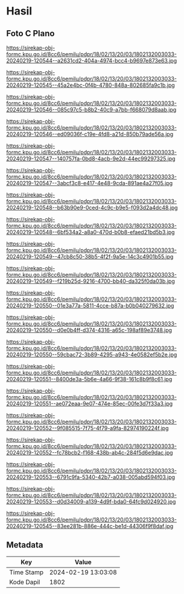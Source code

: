 # Hasil

## Foto C Plano

https://sirekap-obj-formc.kpu.go.id/8cc6/pemilu/pdpr/18/02/13/20/03/1802132003033-20240219-120544--a2631cd2-404a-4974-bcc4-b9697e873e63.jpg

https://sirekap-obj-formc.kpu.go.id/8cc6/pemilu/pdpr/18/02/13/20/03/1802132003033-20240219-120545--45a2e4bc-0f4b-4780-848a-802685fa9c1b.jpg

https://sirekap-obj-formc.kpu.go.id/8cc6/pemilu/pdpr/18/02/13/20/03/1802132003033-20240219-120546--085c97c5-b8b2-40c9-a7bb-f668079d8aab.jpg

https://sirekap-obj-formc.kpu.go.id/8cc6/pemilu/pdpr/18/02/13/20/03/1802132003033-20240219-120546--ed09036f-c19e-4fd8-a21d-850b79ade56a.jpg

https://sirekap-obj-formc.kpu.go.id/8cc6/pemilu/pdpr/18/02/13/20/03/1802132003033-20240219-120547--140757fa-0bd8-4acb-9e2d-44ec99297325.jpg

https://sirekap-obj-formc.kpu.go.id/8cc6/pemilu/pdpr/18/02/13/20/03/1802132003033-20240219-120547--3abcf3c8-e417-4e48-9cda-891ae4a27f05.jpg

https://sirekap-obj-formc.kpu.go.id/8cc6/pemilu/pdpr/18/02/13/20/03/1802132003033-20240219-120548--b63b90e9-0ced-4c9c-b9e5-f093d2a4dc48.jpg

https://sirekap-obj-formc.kpu.go.id/8cc6/pemilu/pdpr/18/02/13/20/03/1802132003033-20240219-120548--6bf534a2-a8a0-470d-b0b8-efaed21bd5b3.jpg

https://sirekap-obj-formc.kpu.go.id/8cc6/pemilu/pdpr/18/02/13/20/03/1802132003033-20240219-120549--47cb8c50-38b5-4f2f-9a5e-14c3c4901b55.jpg

https://sirekap-obj-formc.kpu.go.id/8cc6/pemilu/pdpr/18/02/13/20/03/1802132003033-20240219-120549--f219b25d-9216-4700-bb40-da325f0da03b.jpg

https://sirekap-obj-formc.kpu.go.id/8cc6/pemilu/pdpr/18/02/13/20/03/1802132003033-20240219-120550--01e3a77a-5811-4cce-b87a-b0b040279632.jpg

https://sirekap-obj-formc.kpu.go.id/8cc6/pemilu/pdpr/18/02/13/20/03/1802132003033-20240219-120550--d0e0b4ff-d374-4316-a65c-198af89e3748.jpg

https://sirekap-obj-formc.kpu.go.id/8cc6/pemilu/pdpr/18/02/13/20/03/1802132003033-20240219-120550--59cbac72-3b89-4295-a943-4e0582ef5b2e.jpg

https://sirekap-obj-formc.kpu.go.id/8cc6/pemilu/pdpr/18/02/13/20/03/1802132003033-20240219-120551--8400de3a-5b6e-4a66-9f38-161c8b9f8c61.jpg

https://sirekap-obj-formc.kpu.go.id/8cc6/pemilu/pdpr/18/02/13/20/03/1802132003033-20240219-120551--ae072eaa-9e07-474e-85ec-00fe3d7f33a3.jpg

https://sirekap-obj-formc.kpu.go.id/8cc6/pemilu/pdpr/18/02/13/20/03/1802132003033-20240219-120552--9f085515-7f75-4f79-a9fa-82974190224f.jpg

https://sirekap-obj-formc.kpu.go.id/8cc6/pemilu/pdpr/18/02/13/20/03/1802132003033-20240219-120552--fc78bcb2-f168-438b-ab4c-284f5d6e9dac.jpg

https://sirekap-obj-formc.kpu.go.id/8cc6/pemilu/pdpr/18/02/13/20/03/1802132003033-20240219-120553--6791c9fa-5340-42b7-a038-005abd594f03.jpg

https://sirekap-obj-formc.kpu.go.id/8cc6/pemilu/pdpr/18/02/13/20/03/1802132003033-20240219-120553--d0d34009-a139-4d9f-bda0-64fc9d024920.jpg

https://sirekap-obj-formc.kpu.go.id/8cc6/pemilu/pdpr/18/02/13/20/03/1802132003033-20240219-120545--83ee281b-886e-444c-be1d-44306f9f8daf.jpg


## Metadata

| Key        | Value               |
| ---------- | ------------------- |
| Time Stamp | 2024-02-19 13:03:08 |
| Kode Dapil | 1802                |



